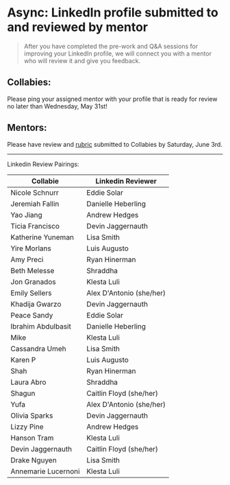 # Async: LinkedIn profile submitted to and reviewed by mentor

> After you have completed the pre-work and Q&A sessions for improving your LinkedIn profile, we will connect you with a mentor who will review it and give you feedback.

## Collabies:

Please ping your assigned mentor with your profile that is ready for review no later than Wednesday, May 31st!

## Mentors:

Please have review and [rubric](https://docs.google.com/spreadsheets/d/1e0n1k6izyZM0mkmkL9zezr7FW2-qRLu-bmFnYBLVkLs/copy) submitted to Collabies by Saturday, June 3rd.

---

Linkedin Review Pairings:

[comment]: <> (Populate using the values in this CodeSandbox: https://codesandbox.io/s/career-lab-pairings-u1qmj?file=/src/App.js)
[comment]: <> (TODO: move this script into this project somehow)

| Collabie | Linkedin Reviewer |
| ---- | ---- |
| Nicole Schnurr | Eddie Solar
| Jeremiah Fallin | Danielle Heberling
| Yao Jiang | Andrew Hedges
| Ticia Francisco | Devin Jaggernauth
| Katherine Yuneman | Lisa Smith
| Yire Morlans | Luis Augusto
| Amy Preci | Ryan Hinerman
| Beth Melesse | Shraddha
| Jon Granados | Klesta Luli
| Emily Sellers | Alex D'Antonio (she/her)
| Khadija Gwarzo | Devin Jaggernauth
| Peace Sandy | Eddie Solar
| Ibrahim Abdulbasit | Danielle Heberling
| Mike | Klesta Luli
| Cassandra Umeh | Lisa Smith
| Karen P | Luis Augusto
| Shah | Ryan Hinerman
| Laura Abro | Shraddha
| Shagun | Caitlin Floyd (she/her)
| Yufa | Alex D'Antonio (she/her)
| Olivia Sparks | Devin Jaggernauth
| Lizzy Pine | Andrew Hedges
| Hanson Tram | Klesta Luli
| Devin Jaggernauth | Caitlin Floyd (she/her)
| Drake Nguyen | Lisa Smith
| Annemarie Lucernoni | Klesta Luli
